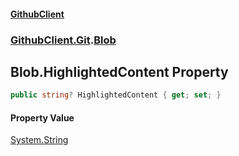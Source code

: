 #### [GithubClient](index.md 'index')
### [GithubClient.Git](GithubClient.Git.md 'GithubClient.Git').[Blob](GithubClient.Git.Blob.md 'GithubClient.Git.Blob')

## Blob.HighlightedContent Property

```csharp
public string? HighlightedContent { get; set; }
```

#### Property Value
[System.String](https://docs.microsoft.com/en-us/dotnet/api/System.String 'System.String')